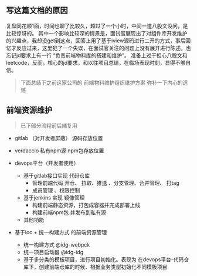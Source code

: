 ## 写这篇文档的原因
复盘同花顺1面，时间也聊了比较久，超过了一个小时，中间一道八股文没问，是比较惊讶的。
其中一个影响比较深的情景是，面试官展现出了对组件库开发维护的兴趣点，我却没get到这点，回答上用了基于iview源码进行二开的方式，事后回忆才反应过来，这里犯了一个失误，在面试官关注的问题上没有展开进行陈述。也忘记jd要求上有一行 “负责前端物料库的搭建和维护”。
准备上过于担心八股文和leetcode，反而，核心的jd要求，和以往项目总结，在临场表现时刻，显得不够自信。

> 下面总结下之前这家公司的 前端物料维护组织维护方案 弥补一下内心的遗憾

## 前端资源维护
> 已下部分流程前后端复用

- gitlab （对开发者屏蔽）
    源码存放位置
- verdaccio
    私有npm源 npm包存放位置

- devops平台（开发者使用）
    - 基于gitlab接口实现 代码仓库  
        - 管理前端代码 开仓、 拉取、推送 、分支管理、合并管理、 打tag
        - 成员管理 、权限控制
    - 基于jenkins 实现 镜像管理
        - 构建前端静态资源，打包成容器并完成部署上线
        - 构建前端npm包 并发布到私有源
    - 其他功能

- 基于ioc + 统一构建方式 的前端资源管理
  - 统一构建方式 @idg-webpck
  - 统一项目启动器 @idg-idg
  - 基于多分类的模板项目，进行项目初始化。表现为 在devops平台-代码仓库下，创建前端仓库的时候、根据业务类型初始化不同模板项目


 